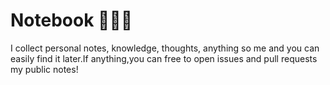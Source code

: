 # Notebook 📑📝🐝

I collect personal notes, knowledge, thoughts, anything so me and you can easily find it later.If anything,you can free to open issues and pull requests my public notes!
